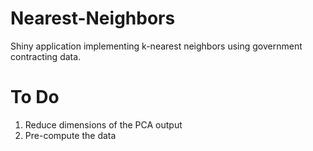 # Nearest-Neighbors

Shiny application implementing k-nearest neighbors using government contracting data. 

# To Do

1. Reduce dimensions of the PCA output
2. Pre-compute the data